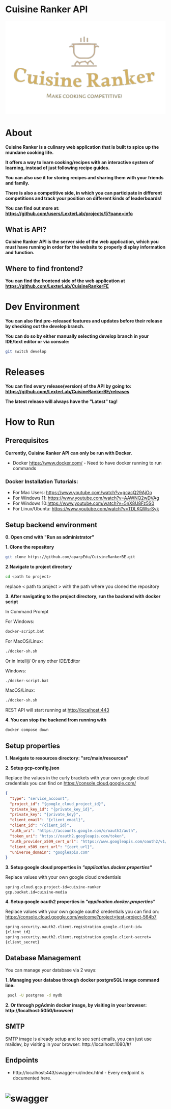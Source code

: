 # Cuisine Ranker API

![logo](logo.svg)

# About

**Cuisine Ranker is a culinary web application that is built to spice up the mundane cooking life.**

**It offers a way to learn cooking/recipes with an interactive system of learning, instead of just following recipe guides.**

**You can also use it for storing recipes and sharing them with your friends and family.**

**There is also a competitive side, in which you can participate in different competitions and track your position**
**on different kinds of leaderboards!**

**You can find out more at: https://github.com/users/LexterLab/projects/5?pane=info**

## What is API?

**Cuisine Ranker API is the server side of the web application, which you must have running in order for the website to**
**properly display information and function.**

## Where to find frontend?
**You can find the frontend side of the web application at https://github.com/LexterLab/CuisineRankerFE**

# Dev Environment
**You can also find pre-released features and updates before their release by checking out the develop branch.**

**You can do so by either manually selecting develop branch in your IDE/text editor or via console:**
```bash
git switch develop
```

# Releases

**You can find every release(version) of the API by going to:  https://github.com/LexterLab/CuisineRankerBE/releases**

**The latest release will always have the "Latest" tag!**

# How to Run

## Prerequisites
**Currently, Cuisine Ranker API can only be run with Docker.**
+ Docker https://www.docker.com/ - Need to have docker running to run commands

### Docker Installation Tutorials:
+ For Mac Users: https://www.youtube.com/watch?v=gcacQ29AjOo
+ For Windows 11: https://www.youtube.com/watch?v=AAWNQ2wDVAg
+ For Windows 10:https://www.youtube.com/watch?v=5nX8U8Fz5S0
+ For Linux/Ubuntu: https://www.youtube.com/watch?v=TDLKQWsrSyk

## Setup backend environment
**0. Open cmd with "Run as administrator"**


**1. Clone the repository**

```bash
git clone https://github.com/aparpEdu/CuisineRankerBE.git
```

**2.Navigate to project directory**
```bash
cd <path to project>
```
replace < path to project > with the path where you cloned the repository



**3. After navigating to the project directory, run the backend with docker script**

In Command Prompt

For Windows:
```bash
docker-script.bat
```

For MacOS/Linux:
```bash
./docker-sh.sh
```

Or in Intellij/ Or any other IDE/Editor

Windows:
```bash
./docker-script.bat
```

MacOS/Linux:
```bash
./docker-sh.sh
```


REST API will start running at <http://localhost:443>

**4. You can stop the backend from running with**

```bash
docker compose down
```
## Setup properties


**1. Navigate to resources directory: "src/main/resources"**

**2. Setup gcp-config.json**

Replace the values in the curly brackets with your own google cloud credentials you can find on 
https://console.cloud.google.com/

```json
{
  "type": "service_account",
  "project_id": "{google_cloud_project_id}",
  "private_key_id": "{private_key_id}",
  "private_key": "{private_key}",
  "client_email": "{client_email}",
  "client_id": "{client_id}",
  "auth_uri": "https://accounts.google.com/o/oauth2/auth",
  "token_uri": "https://oauth2.googleapis.com/token",
  "auth_provider_x509_cert_url": "https://www.googleapis.com/oauth2/v1/certs",
  "client_x509_cert_url": "{cert_url}",
  "universe_domain": "googleapis.com"
}
```


**3. Setup google cloud properties in *"application.docker.properties"***

Replace values with your own google cloud credentials

```properties
spring.cloud.gcp.project-id=cuisine-ranker
gcp.bucket.id=cuisine-media
```

**4. Setup google oauth2 properties in *"application.docker.properties"***

Replace values with your own google oauth2 credentials you can find on: https://console.cloud.google.com/welcome?project=test-project-564b7

```properties
spring.security.oauth2.client.registration.google.client-id={client_id}
spring.security.oauth2.client.registration.google.client-secret={client_secret}
```


## Database Management
You can manage your database via 2 ways:

**1. Managing your databse through docker postgreSQL image command line:**

```bash
 psql -U postgres -d mydb
```

**2. Or through pgAdmin docker image, by visiting in your browser: http://localhost:5050/browser/**

## SMTP

SMTP image is already setup and to see sent emails, you can just use maildev, by visiting in your browser: http://localhost:1080/#/

## Endpoints
+ http://localhost:443/swagger-ui/index.html - Every endpoint is documented here.


![swagger](https://i.ibb.co/pRCtGHw/swagger.jpg)
=======

